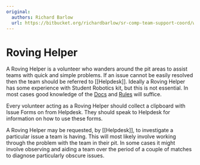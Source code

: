 ```yaml
---
original:
  authors: Richard Barlow
  url: https://bitbucket.org/richardbarlow/sr-comp-team-support-coord/wiki/Roving_Helper
---
```

# Roving Helper

A Roving Helper is a volunteer who wanders around the pit areas to assist teams with quick and simple problems. If an issue cannot be easily resolved then the team should be referred to [[Helpdesk]]. Ideally a Roving Helper has some experience with Student Robotics kit, but this is not essential. In most cases good knowledge of the [Docs](https://www.studentrobotics.org/docs) and [Rules](https://www.studentrobotics.org/rules) will suffice.

Every volunteer acting as a Roving Helper should collect a clipboard with Issue Forms on from Helpdesk. They should speak to Helpdesk for information on how to use these forms.

A Roving Helper may be requested, by [[Helpdesk]], to investigate a particular issue a team is having. This will most likely involve working through the problem with the team in their pit. In some cases it might involve observing and aiding a team over the period of a couple of matches to diagnose particularly obscure issues.
